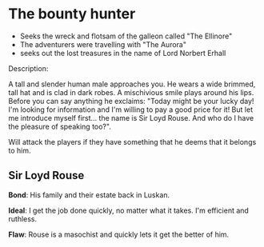 # The bounty hunter

* Seeks the wreck and flotsam of the galleon called "The Ellinore"
* The adventurers were travelling with "The Aurora"
* seeks out the lost treasures in the name of Lord Norbert Erhall

Description:

A tall and slender human male approaches you. He wears a wide brimmed, tall hat and is clad in dark robes. A mischivious smile plays around his lips. Before you can say anything he exclaims: "Today might be your lucky day! I'm looking for information and I'm willing to pay a good price for it! But let me introduce myself first... the name is Sir Loyd Rouse. And who do I have the pleasure of speaking too?".

Will attack the players if they have something that he deems that it belongs to him.

## Sir Loyd Rouse

**Bond**: His family and their estate back in Luskan.

**Ideal**: I get the job done quickly, no matter what it takes. I'm efficient and ruthless.

**Flaw**: Rouse is a masochist and quickly lets it get the better of him.

<!--creature:sir-loyd-rouse.yaml wide-->